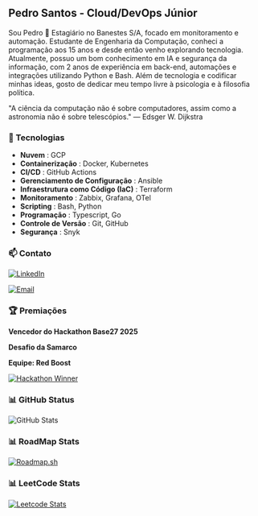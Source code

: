 ## Pedro Santos - Cloud/DevOps Júnior

Sou Pedro 👋 Estagiário no Banestes S/A, focado em monitoramento e automação. Estudante de Engenharia da Computação, conheci a programação aos 15 anos e desde então venho explorando tecnologia. Atualmente, possuo um bom conhecimento em IA e segurança da informação, com 2 anos de experiência em back-end, automações e integrações utilizando Python e Bash. Além de tecnologia e codificar minhas ideas, gosto de dedicar meu tempo livre à psicologia e à filosofia política.

"A ciência da computação não é sobre computadores, assim como a astronomia não é sobre telescópios." — Edsger W. Dijkstra

### 🔧 Tecnologias

* **Nuvem** : GCP
* **Containerização** : Docker, Kubernetes
* **CI/CD** : GitHub Actions
* **Gerenciamento de Configuração** : Ansible
* **Infraestrutura como Código (IaC)** : Terraform
* **Monitoramento** : Zabbix, Grafana, OTel
* **Scripting** : Bash, Python
* **Programação** : Typescript, Go
* **Controle de Versão** : Git, GitHub
* **Segurança** : Snyk

### 📫 Contato

[![LinkedIn](https://img.shields.io/badge/LinkedIn-Perfil-blue?style=for-the-badge&logo=linkedin&logoColor=white)](https://www.linkedin.com/in/pedrosantosh/)

[![Email](https://img.shields.io/badge/Email-Enviar-green?style=for-the-badge&logo=gmail&logoColor=white)](mailto:santos.pedroh26@gmail.com)

### 🏆 Premiações

**Vencedor do Hackathon Base27 2025** 

**Desafio da Samarco**

**Equipe: Red Boost**

[![Hackathon Winner](https://img.shields.io/badge/Hackathon_Winner-2025-2e2e2e?style=for-the-badge&logo=trophy&logoColor=gold&labelColor=FFD700)](https://www.linkedin.com/posts/base27hub_96-talentos-reunidos-3-dias-intensos-e-um-activity-7366102932536078336-RcEW?utm_source=share&utm_medium=member_desktop&rcm=ACoAADzmHSYBtoHLnoPutSXWjhAU1wrlGg0l8xw)

### 📊 GitHub Status

![GitHub Stats](https://github-readme-stats.vercel.app/api?username=hPedroSantos&show_icons=true&theme=radical)

### 📊 RoadMap Stats

[![Roadmap.sh](https://api.roadmap.sh/v1-badge/tall/68f65b2517747caa5a23c841?variant=dark)](https://roadmap.sh/u/hpedrosantos)

### 📊 LeetCode Stats

[![Leetcode Stats](https://leetcard.jacoblin.cool/hpedrossantos)](https://leetcode.com/u/hpedrossantos/)
